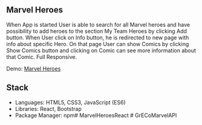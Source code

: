 ## Marvel Heroes

When App is started User is able to search for all Marvel heroes and have possibility to add heroes to the section My Team Heroes by clicking Add button. When User click on Info button, he is redirected to new page with info about specific Hero. On that page User can show Comics by clicking Show Comics button and clicking on Comic can see more information about that Comic. Full Responsive.

Demo: [Marvel Heroes](https://nenaddimitrijevic89.github.io/Marvel-Heroes/)

## Stack

* Languages: HTML5, CSS3, JavaScript (ES6)
* Libraries: React, Bootstrap
* Package Manager: npm# MarvelHeroesReact
#   G r E C o M a r v e l A P I  
 